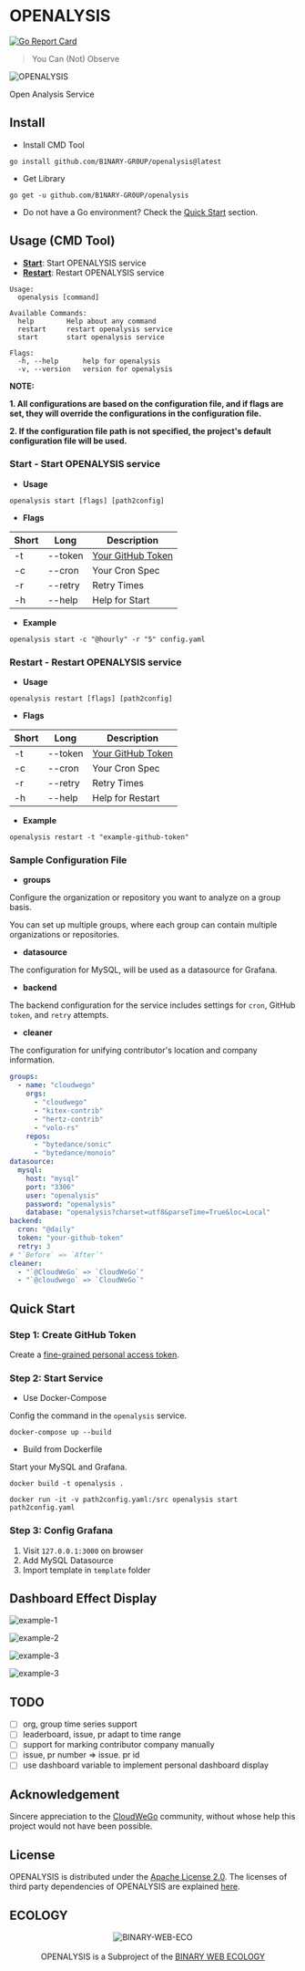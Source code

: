 # OPENALYSIS

[![Go Report Card](https://goreportcard.com/badge/github.com/B1NARY-GR0UP/openalysis)](https://goreportcard.com/report/github.com/B1NARY-GR0UP/openalysis)

> You Can (Not) Observe

![OPENALYSIS](./images/OPENALYSIS.png)

Open Analysis Service

## Install

- Install CMD Tool

```shell
go install github.com/B1NARY-GR0UP/openalysis@latest
```

- Get Library

```shell
go get -u github.com/B1NARY-GR0UP/openalysis
```

- Do not have a Go environment? Check the [Quick Start](#quick-start) section.

## Usage (CMD Tool)

- **[Start](#start---start-openalysis-service)**: Start OPENALYSIS service
- **[Restart](#restart---restart-openalysis-service)**: Restart OPENALYSIS service

```shell
Usage:        
  openalysis [command]

Available Commands:
  help        Help about any command
  restart     restart openalysis service
  start       start openalysis service

Flags:
  -h, --help      help for openalysis
  -v, --version   version for openalysis
```

**NOTE:**

**1. All configurations are based on the configuration file, and if flags are set, they will override the configurations in the configuration file.**

**2. If the configuration file path is not specified, the project's default configuration file will be used.**

### Start - Start OPENALYSIS service

- **Usage**

```shell
openalysis start [flags] [path2config]
```

- **Flags**

| Short | Long    | Description                                                                                                                                                                            |
|-------|---------|----------------------------------------------------------------------------------------------------------------------------------------------------------------------------------------|
| -t    | --token | [Your GitHub Token](https://docs.github.com/en/authentication/keeping-your-account-and-data-secure/managing-your-personal-access-tokens#creating-a-fine-grained-personal-access-token) |
| -c    | --cron  | Your Cron Spec                                                                                                                                                                         |
| -r    | --retry | Retry Times                                                                                                                                                                            |
| -h    | --help  | Help for Start                                                                                                                                                                         |

- **Example**

```shell
openalysis start -c "@hourly" -r "5" config.yaml
```

### Restart - Restart OPENALYSIS service

- **Usage**

```shell
openalysis restart [flags] [path2config]
```

- **Flags**

| Short | Long    | Description                                                                                                                                                                            |
|-------|---------|----------------------------------------------------------------------------------------------------------------------------------------------------------------------------------------|
| -t    | --token | [Your GitHub Token](https://docs.github.com/en/authentication/keeping-your-account-and-data-secure/managing-your-personal-access-tokens#creating-a-fine-grained-personal-access-token) |
| -c    | --cron  | Your Cron Spec                                                                                                                                                                         |
| -r    | --retry | Retry Times                                                                                                                                                                            |
| -h    | --help  | Help for Restart                                                                                                                                                                       |

- **Example**

```shell
openalysis restart -t "example-github-token"
```

### Sample Configuration File

- **groups**
 
Configure the organization or repository you want to analyze on a group basis. 

You can set up multiple groups, where each group can contain multiple organizations or repositories.

- **datasource**

The configuration for MySQL, will be used as a datasource for Grafana.

- **backend**

The backend configuration for the service includes settings for `cron`, GitHub `token`, and `retry` attempts.

- **cleaner**

The configuration for unifying contributor's location and company information.

```yaml
groups:
  - name: "cloudwego"
    orgs:
      - "cloudwego"
      - "kitex-contrib"
      - "hertz-contrib"
      - "volo-rs"
    repos:
      - "bytedance/sonic"
      - "bytedance/monoio"
datasource:
  mysql:
    host: "mysql"
    port: "3306"
    user: "openalysis"
    password: "openalysis"
    database: "openalysis?charset=utf8&parseTime=True&loc=Local"
backend:
  cron: "@daily"
  token: "your-github-token"
  retry: 3
# "`Before` => `After`"
cleaner:
  - "`@CloudWeGo` => `CloudWeGo`"
  - "`@cloudwego` => `CloudWeGo`"
```

## Quick Start

### Step 1: Create GitHub Token

Create a [fine-grained personal access token](https://docs.github.com/en/authentication/keeping-your-account-and-data-secure/managing-your-personal-access-tokens#creating-a-fine-grained-personal-access-token).

### Step 2: Start Service

- Use Docker-Compose

Config the command in the `openalysis` service.

```shell
docker-compose up --build
```

- Build from Dockerfile

Start your MySQL and Grafana.

```shell
docker build -t openalysis .
```

```shell
docker run -it -v path2config.yaml:/src openalysis start path2config.yaml
```

### Step 3: Config Grafana

1. Visit `127.0.0.1:3000` on browser
2. Add MySQL Datasource
3. Import template in `template` folder

## Dashboard Effect Display

![example-1](./images/example-1.png)

![example-2](./images/example-2.png)

![example-3](./images/example-3.png)

![example-3](./images/example-4.png)

## TODO

- [ ] org, group time series support
- [ ] leaderboard, issue, pr adapt to time range
- [ ] support for marking contributor company manually
- [ ] issue, pr number => issue. pr id
- [ ] use dashboard variable to implement personal dashboard display

## Acknowledgement

Sincere appreciation to the [CloudWeGo](https://github.com/cloudwego) community, without whose help this project would not have been possible.

## License

OPENALYSIS is distributed under the [Apache License 2.0](./LICENSE). The licenses of third party dependencies of OPENALYSIS are explained [here](./licenses).

## ECOLOGY

<p align="center">
<img src="https://github.com/justlorain/justlorain/blob/main/images/BINARY-WEB-ECO.png" alt="BINARY-WEB-ECO"/>
<br/><br/>
OPENALYSIS is a Subproject of the <a href="https://github.com/B1NARY-GR0UP">BINARY WEB ECOLOGY</a>
</p>
